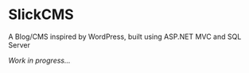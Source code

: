 # SlickCMS

A Blog/CMS inspired by WordPress, built using ASP.NET MVC and SQL Server

_Work in progress..._
